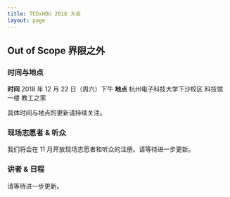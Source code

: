 ```yaml
---
title: TEDxHDU 2018 大会
layout: page
---
```


## Out of Scope 界限之外

### 时间与地点

**时间** 2018 年 12 月 22 日（周六）下午
**地点** 杭州电子科技大学下沙校区 科技馆一楼 教工之家

具体时间与地点的更新请持续关注。

### 现场志愿者 & 听众

我们将会在 11 月开放现场志愿者和听众的注册。请等待进一步更新。

### 讲者 & 日程

请等待进一步更新。